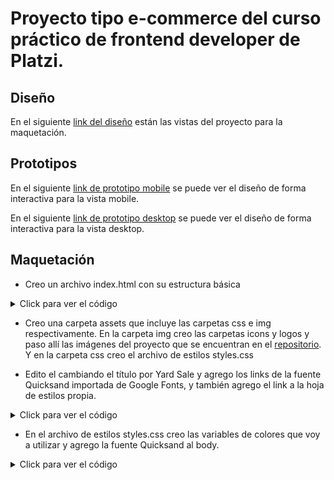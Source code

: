 # Proyecto tipo e-commerce del curso práctico de frontend developer de Platzi.

## Diseño

En el siguiente [link del diseño](https://scene.zeplin.io/project/60afeeed20af1378ed046538) están las vistas del proyecto para la maquetación.

## Prototipos

En el siguiente [link de prototipo mobile](https://www.figma.com/proto/bcEVujIzJj5PNIWwF9pP2w/Platzi_YardSale?node-id=0%3A684&amp%3Bscaling=scale-down&amp%3Bpage-id=0%3A1&amp%3Bstarting-point-node-id=0%3A719) se puede ver el diseño de forma interactiva para la vista mobile.

En el siguiente [link de prototipo desktop](https://www.figma.com/proto/bcEVujIzJj5PNIWwF9pP2w/Platzi_YardSale?node-id=3%3A1308&amp%3Bscaling=scale-down&amp%3Bpage-id=0%3A998&amp%3Bstarting-point-node-id=5%3A2808) se puede ver el diseño de forma interactiva para la vista desktop.

## Maquetación

- Creo un archivo index.html con su estructura básica

<details>
<summary>Click para ver el código</summary>
```html
<!DOCTYPE html>
<html lang="en">
<head>
    <meta charset="UTF-8">
    <meta http-equiv="X-UA-Compatible" content="IE=edge">
    <meta name="viewport" content="width=device-width, initial-scale=1.0">
    <title>Document</title>
</head>
<body>
    
</body>
</html>
```
</details>

- Creo una carpeta assets que incluye las carpetas css e img respectivamente. En la carpeta img creo las carpetas icons y logos y paso allí las imágenes del proyecto que se encuentran en el [repositorio](https://github.com/platzi/curso-frontend-developer-practico). Y en la carpeta css creo el archivo de estilos styles.css

- Edito el <head> cambiando el título por Yard Sale y agrego los links de la fuente Quicksand importada de Google Fonts, y también agrego el link a la hoja de estilos propia.

<details>
<summary>Click para ver el código</summary>
``` html

<title>Yard Sale</title>

<link rel="preconnect" href="https://fonts.googleapis.com">
<link rel="preconnect" href="https://fonts.gstatic.com" crossorigin>
<link href="https://fonts.googleapis.com/css2?family=Quicksand:wght@300;500;700&display=swap" rel="stylesheet">
<link rel="stylesheet" href="assets/css/styles.css">
```
</details>

- En el archivo de estilos styles.css creo las variables de colores que voy a utilizar y agrego la fuente Quicksand al body.

<details>
<summary>Click para ver el código</summary>
``` css

:root {
    --white: #ffffff;
    --black: #000000;
    --very-light-pink: #c7c7c7;
    --text-input-field: #f7f7f7;
    --hospital-green: #acd9b2;
}

body {
    font-family: 'Quicksand', sans-serif;
}
```
</details>

